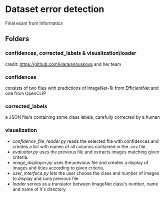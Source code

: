 # Dataset error detection
Final exam from Informatics 

## Folders
### confidences, corrected_labels & visualization\loader
credit: https://github.com/klarajanouskova and her team

### confidences
consists of two files with predictions of ImageNet-1k from EfficientNet and one from OpenCLIP

### corrected_labels
a JSON file/s containing some class labels, carefully corrected by a human

### visualization
- *confidence_file_reader.py* reads the selected file with confidences and creates a list with names of all columns contained in the .csv file.
- *evaluator.py* uses the previous file and extracts images matching given criteria.
- *image_displayer.py* uses the previous file and creates a display of images and titles according to given criteria.
- *user_interface.py* lets the user choose the class and number of images to display and runs previous file
- *loader* serves as a translator between ImageNet class's number, name and name of it's directory


